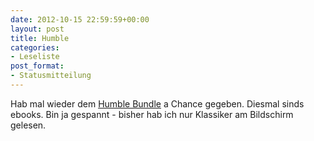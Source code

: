 ```yaml
---
date: 2012-10-15 22:59:59+00:00
layout: post
title: Humble
categories:
- Leseliste
post_format:
- Statusmitteilung
---
```


Hab mal wieder dem [Humble Bundle](http://www.humblebundle.com/) a Chance gegeben. Diesmal sinds ebooks. Bin ja gespannt - bisher hab ich nur Klassiker am Bildschirm gelesen.
